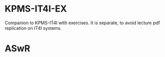 # KPMS-IT4I-EX
Companion to KPMS-IT4I with exercises. It is separate, to avoid lecture pdf replication on IT4I systems.

# ASwR
